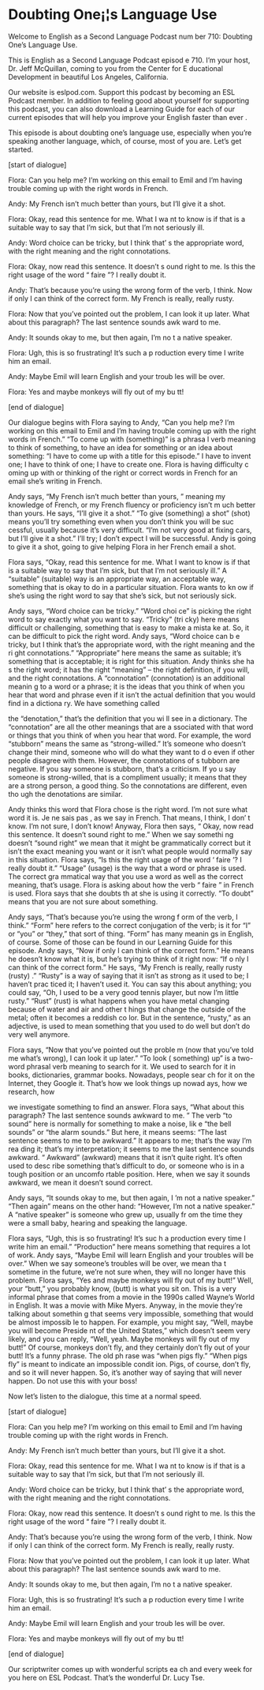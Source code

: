 # Doubting One¡¦s Language Use

Welcome to English as a Second Language Podcast num ber 710: Doubting One’s Language Use.

This is English as a Second Language Podcast episod e 710.  I’m your host, Dr. Jeff McQuillan, coming to you from the Center for E ducational Development in beautiful Los Angeles, California.

Our website is eslpod.com.  Support this podcast by  becoming an ESL Podcast member.  In addition to feeling good about yourself  for supporting this podcast, you can also download a Learning Guide for each of our current episodes that will help you improve your English faster than ever .

This episode is about doubting one’s language use, especially when you’re speaking another language, which, of course, most of you are.  Let’s get started.

[start of dialogue]

Flora:  Can you help me?  I’m working on this email  to Emil and I’m having trouble coming up with the right words in French.

Andy:  My French isn’t much better than yours, but I’ll give it a shot.

Flora:  Okay, read this sentence for me.  What I wa nt to know is if that is a suitable way to say that I’m sick, but that I’m not  seriously ill.

Andy:  Word choice can be tricky, but I think that’ s the appropriate word, with the right meaning and the right connotations.

Flora:  Okay, now read this sentence.  It doesn’t s ound right to me.  Is this the right usage of the word “ faire ”?  I really doubt it.

Andy:  That’s because you’re using the wrong form of the verb, I think.  Now if only I can think of the correct form.  My French is  really, really rusty.

Flora:  Now that you’ve pointed out the problem, I can look it up later.  What about this paragraph?  The last sentence sounds awk ward to me.

Andy:  It sounds okay to me, but then again, I’m no t a native speaker.

Flora:  Ugh, this is so frustrating!  It’s such a p roduction every time I write him an email.

Andy:  Maybe Emil will learn English and your troub les will be over.

Flora:  Yes and maybe monkeys will fly out of my bu tt!

[end of dialogue]

Our dialogue begins with Flora saying to Andy, “Can  you help me?  I’m working on this email to Emil and I’m having trouble coming  up with the right words in French.”  “To come up with (something)” is a phrasa l verb meaning to think of something, to have an idea for something or an idea  about something: “I have to come up with a title for this episode.”  I have to invent one; I have to think of one; I have to create one.  Flora is having difficulty c oming up with or thinking of the right or correct words in French for an email she’s  writing in French.

Andy says, “My French isn’t much better than yours, ” meaning my knowledge of French, or my French fluency or proficiency isn’t m uch better than yours.  He says, “I’ll give it a shot.”  “To give (something) a shot” (shot) means you’ll try something even when you don’t think you will be suc cessful, usually because it’s very difficult.  “I’m not very good at fixing cars,  but I’ll give it a shot.”  I’ll try; I don’t expect I will be successful.  Andy is going to give  it a shot, going to give helping Flora in her French email a shot.

Flora says, “Okay, read this sentence for me.  What  I want to know is if that is a suitable way to say that I’m sick, but that I’m not  seriously ill.”  A “suitable” (suitable) way is an appropriate way, an acceptable  way, something that is okay to do in a particular situation.  Flora wants to kn ow if she’s using the right word to say that she’s sick, but not seriously sick.

Andy says, “Word choice can be tricky.”  “Word choi ce” is picking the right word to say exactly what you want to say.  “Tricky” (tri cky) here means difficult or challenging, something that is easy to make a mista ke at.  So, it can be difficult to pick the right word.  Andy says, “Word choice can b e tricky, but I think that’s the appropriate word, with the right meaning and the ri ght connotations.” “Appropriate” here means the same as suitable; it’s  something that is acceptable; it is right for this situation.  Andy thinks she ha s the right word; it has the right “meaning” – the right definition, if you will, and the right connotations.  A “connotation” (connotation) is an additional meanin g to a word or a phrase; it is the ideas that you think of when you hear that word  and phrase even if it isn’t the actual definition that you would find in a dictiona ry.  We have something called

the “denotation,” that’s the definition that you wi ll see in a dictionary.  The “connotation” are all the other meanings that are a ssociated with that word or things that you think of when you hear that word.  For example, the word “stubborn” means the same as “strong-willed.”  It’s  someone who doesn’t change their mind, someone who will do what they want to d o even if other people disagree with them.  However, the connotations of s tubborn are negative.  If you say someone is stubborn, that’s a criticism.  If yo u say someone is strong-willed, that is a compliment usually; it means that they are a strong person, a good thing.  So the connotations are different, even tho ugh the denotations are similar.

Andy thinks this word that Flora chose is the right  word.  I’m not sure what word it is.  Je ne sais pas , as we say in French.  That means, I think, I don’ t know.  I’m not sure, I don’t know!  Anyway, Flora then says, “ Okay, now read this sentence. It doesn’t sound right to me.”  When we say somethi ng doesn’t “sound right” we mean that it might be grammatically correct but it isn’t the exact meaning you want or it isn’t what people would normally say in this situation.  Flora says, “Is this the right usage of the word ‘ faire ’?  I really doubt it.”  “Usage” (usage) is the way that a word or phrase is used.  The correct gra mmatical way that you use a word as well as the correct meaning, that’s usage.  Flora is asking about how the verb “ faire ” in French is used.  Flora says that she doubts th at she is using it correctly.  “To doubt” means that you are not sure about something.

Andy says, “That’s because you’re using the wrong f orm of the verb, I think.” “Form” here refers to the correct conjugation of the verb; is it for “I” or “you” or “they,” that sort of thing.  “Form” has many meanin gs in English, of course. Some of those can be found in our Learning Guide for this episode.  Andy says, “Now if only I can think of the correct form.”  He means he doesn’t know what it is, but he’s trying to think of it right now: “If o nly I can think of the correct form.” He says, “My French is really, really rusty (rusty) .”  “Rusty” is a way of saying that it isn’t as strong as it used to be; I haven’t prac ticed it; I haven’t used it.  You can say this about anything; you could say, “Oh, I used  to be a very good tennis player, but now I’m little rusty.”  “Rust” (rust) is what happens when you have metal changing because of water and air and other t hings that change the outside of the metal; often it becomes a reddish co lor.  But in the sentence, “rusty,” as an adjective, is used to mean something  that you used to do well but don’t do very well anymore.

Flora says, “Now that you’ve pointed out the proble m (now that you’ve told me what’s wrong), I can look it up later.”  “To look ( something) up” is a two-word phrasal verb meaning to search for it.  We used to search for it in books, dictionaries, grammar books.  Nowadays, people sear ch for it on the Internet, they Google it.  That’s how we look things up nowad ays, how we research, how

we investigate something to find an answer.  Flora says, “What about this paragraph?  The last sentence sounds awkward to me. ”  The verb “to sound” here is normally for something to make a noise, lik e “the bell sounds” or “the alarm sounds.”  But here, it means seems: “The last  sentence seems to me to be awkward.”  It appears to me; that’s the way I’m rea ding it; that’s my interpretation; it seems to me the last sentence sounds awkward.  “ Awkward” (awkward) means that it isn’t quite right.  It’s often used to desc ribe something that’s difficult to do, or someone who is in a tough position or an uncomfo rtable position.  Here, when we say it sounds awkward, we mean it doesn’t sound correct.

Andy says, “It sounds okay to me, but then again, I ’m not a native speaker.” “Then again” means on the other hand: “However, I’m  not a native speaker.”  A “native speaker” is someone who grew up, usually fr om the time they were a small baby, hearing and speaking the language.

Flora says, “Ugh, this is so frustrating!  It’s suc h a production every time I write him an email.”  “Production” here means something that requires a lot of work. Andy says, “Maybe Emil will learn English and your troubles will be over.”  When we say someone’s troubles will be over, we mean tha t sometime in the future, we’re not sure when, they will no longer have this problem.  Flora says, “Yes and maybe monkeys will fly out of my butt!”  Well, your  “butt,” you probably know, (butt) is what you sit on.  This is a very informal  phrase that comes from a movie in the 1990s called Wayne’s World  in English.  It was a movie with Mike Myers. Anyway, in the movie they’re talking about somethin g that seems very impossible, something that would be almost impossib le to happen.  For example, you might say, “Well, maybe you will become Preside nt of the United States,” which doesn’t seem very likely, and you can reply, “Well, yeah.  Maybe monkeys will fly out of my butt!”  Of course, monkeys don’t  fly, and they certainly don’t fly out of your butt!  It’s a funny phrase.  The old ph rase was “when pigs fly.”  “When pigs fly” is meant to indicate an impossible condit ion.  Pigs, of course, don’t fly, and so it will never happen.  So, it’s another way of saying that will never happen. Do not use this with your boss!

Now let’s listen to the dialogue, this time at a normal speed.

[start of dialogue]

Flora:  Can you help me?  I’m working on this email  to Emil and I’m having trouble coming up with the right words in French.

Andy:  My French isn’t much better than yours, but I’ll give it a shot.

Flora:  Okay, read this sentence for me.  What I wa nt to know is if that is a suitable way to say that I’m sick, but that I’m not  seriously ill.

Andy:  Word choice can be tricky, but I think that’ s the appropriate word, with the right meaning and the right connotations.

Flora:  Okay, now read this sentence.  It doesn’t s ound right to me.  Is this the right usage of the word “ faire ”?  I really doubt it.

Andy:  That’s because you’re using the wrong form of the verb, I think.  Now if only I can think of the correct form.  My French is  really, really rusty.

Flora:  Now that you’ve pointed out the problem, I can look it up later.  What about this paragraph?  The last sentence sounds awk ward to me.

Andy:  It sounds okay to me, but then again, I’m no t a native speaker.

Flora:  Ugh, this is so frustrating!  It’s such a p roduction every time I write him an email.

Andy:  Maybe Emil will learn English and your troub les will be over.

Flora:  Yes and maybe monkeys will fly out of my bu tt!

[end of dialogue]

Our scriptwriter comes up with wonderful scripts ea ch and every week for you here on ESL Podcast.  That’s the wonderful Dr. Lucy  Tse.





